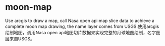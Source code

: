 # moon-map
Use arcgis to draw a map, call Nasa open api map slice data to achieve a complete moon map drawing, the name layer comes from USGS.使用arcgis绘制地图，调用Nasa open api地图切片数据来实现完整的月球地图绘制，名字图层来自USGS。
